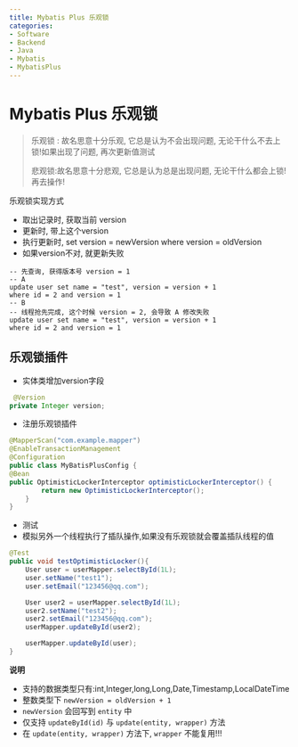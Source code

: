 ```yaml
---
title: Mybatis Plus 乐观锁
categories:
- Software
- Backend
- Java
- Mybatis
- MybatisPlus
---
```

# Mybatis Plus 乐观锁

> 乐观锁 : 故名思意十分乐观, 它总是认为不会出现问题, 无论干什么不去上锁!如果出现了问题,  再次更新值测试
>
> 悲观锁:故名思意十分悲观, 它总是认为总是出现问题, 无论干什么都会上锁!再去操作!

乐观锁实现方式

- 取出记录时, 获取当前 version
- 更新时, 带上这个version
- 执行更新时,  set version = newVersion where version = oldVersion
- 如果version不对, 就更新失败

```mysql
-- 先查询, 获得版本号 version = 1
-- A
update user set name = "test", version = version + 1
where id = 2 and version = 1
-- B
-- 线程抢先完成, 这个时候 version = 2, 会导致 A 修改失败
update user set name = "test", version = version + 1
where id = 2 and version = 1
```

## 乐观锁插件

- 实体类增加version字段

```java
 @Version
private Integer version;
```

- 注册乐观锁插件

```java
@MapperScan("com.example.mapper")
@EnableTransactionManagement
@Configuration
public class MyBatisPlusConfig {
@Bean
public OptimisticLockerInterceptor optimisticLockerInterceptor() {
        return new OptimisticLockerInterceptor();
    }
}
```

- 测试
- 模拟另外一个线程执行了插队操作,如果没有乐观锁就会覆盖插队线程的值

```java
@Test
public void testOptimisticLocker(){
    User user = userMapper.selectById(1L);
    user.setName("test1");
    user.setEmail("123456@qq.com");

    User user2 = userMapper.selectById(1L);
    user2.setName("test2");
    user2.setEmail("123456@qq.com");
    userMapper.updateById(user2);

    userMapper.updateById(user);
}
```

**说明**

- 支持的数据类型只有:int,Integer,long,Long,Date,Timestamp,LocalDateTime
- 整数类型下 `newVersion = oldVersion + 1`
- `newVersion` 会回写到 `entity` 中
- 仅支持 `updateById(id)` 与 `update(entity, wrapper)` 方法
- 在 `update(entity, wrapper)` 方法下, `wrapper` 不能复用!!!